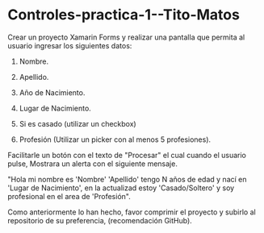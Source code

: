 # Controles-practica-1--Tito-Matos



Crear un proyecto Xamarin Forms y realizar una pantalla que permita al usuario ingresar los siguientes datos:

1. Nombre.

2. Apellido.

3. Año de Nacimiento.

4. Lugar de Nacimiento.

5. Si es casado (utilizar un checkbox)

6. Profesión (Utilizar un picker con al menos 5 profesiones).



Facilitarle un botón con el texto de "Procesar" el cual cuando el usuario pulse, Mostrara un alerta con el siguiente mensaje.



"Hola mi nombre es 'Nombre' 'Apellido' tengo N años de edad y nací en 'Lugar de Nacimiento', en la actualizad estoy 'Casado/Soltero' y soy profesional en el area de 'Profesión".



Como anteriormente lo han hecho, favor comprimir el proyecto y subirlo al repositorio de su preferencia, (recomendación GitHub).
